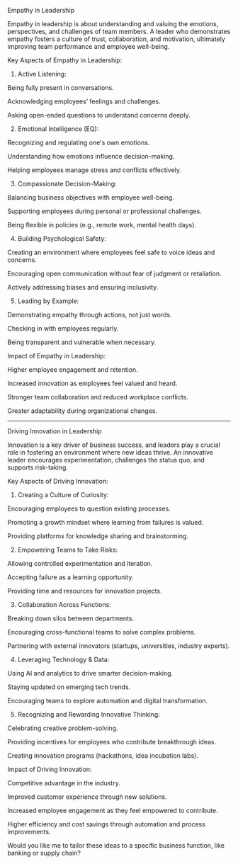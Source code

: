 Empathy in Leadership

Empathy in leadership is about understanding and valuing the emotions, perspectives, and challenges of team members. A leader who demonstrates empathy fosters a culture of trust, collaboration, and motivation, ultimately improving team performance and employee well-being.

Key Aspects of Empathy in Leadership:

1. Active Listening:

Being fully present in conversations.

Acknowledging employees’ feelings and challenges.

Asking open-ended questions to understand concerns deeply.



2. Emotional Intelligence (EQ):

Recognizing and regulating one's own emotions.

Understanding how emotions influence decision-making.

Helping employees manage stress and conflicts effectively.



3. Compassionate Decision-Making:

Balancing business objectives with employee well-being.

Supporting employees during personal or professional challenges.

Being flexible in policies (e.g., remote work, mental health days).



4. Building Psychological Safety:

Creating an environment where employees feel safe to voice ideas and concerns.

Encouraging open communication without fear of judgment or retaliation.

Actively addressing biases and ensuring inclusivity.



5. Leading by Example:

Demonstrating empathy through actions, not just words.

Checking in with employees regularly.

Being transparent and vulnerable when necessary.




Impact of Empathy in Leadership:

Higher employee engagement and retention.

Increased innovation as employees feel valued and heard.

Stronger team collaboration and reduced workplace conflicts.

Greater adaptability during organizational changes.



---

Driving Innovation in Leadership

Innovation is a key driver of business success, and leaders play a crucial role in fostering an environment where new ideas thrive. An innovative leader encourages experimentation, challenges the status quo, and supports risk-taking.

Key Aspects of Driving Innovation:

1. Creating a Culture of Curiosity:

Encouraging employees to question existing processes.

Promoting a growth mindset where learning from failures is valued.

Providing platforms for knowledge sharing and brainstorming.



2. Empowering Teams to Take Risks:

Allowing controlled experimentation and iteration.

Accepting failure as a learning opportunity.

Providing time and resources for innovation projects.



3. Collaboration Across Functions:

Breaking down silos between departments.

Encouraging cross-functional teams to solve complex problems.

Partnering with external innovators (startups, universities, industry experts).



4. Leveraging Technology & Data:

Using AI and analytics to drive smarter decision-making.

Staying updated on emerging tech trends.

Encouraging teams to explore automation and digital transformation.



5. Recognizing and Rewarding Innovative Thinking:

Celebrating creative problem-solving.

Providing incentives for employees who contribute breakthrough ideas.

Creating innovation programs (hackathons, idea incubation labs).




Impact of Driving Innovation:

Competitive advantage in the industry.

Improved customer experience through new solutions.

Increased employee engagement as they feel empowered to contribute.

Higher efficiency and cost savings through automation and process improvements.


Would you like me to tailor these ideas to a specific business function, like banking or supply chain?

